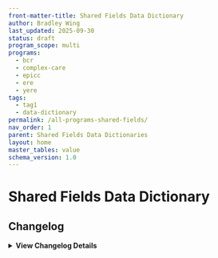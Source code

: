 ```yaml
---
front-matter-title: Shared Fields Data Dictionary
author: Bradley Wing
last_updated: 2025-09-30
status: draft
program_scope: multi
programs:
  - bcr
  - complex-care
  - epicc
  - ere
  - yere
tags:
  - tag1
  - data-dictionary
permalink: /all-programs-shared-fields/
nav_order: 1
parent: Shared Fields Data Dictionaries
layout: home
master_tables: value
schema_version: 1.0
---
```


# Shared Fields Data Dictionary  

## Changelog

<details markdown="1">
  <summary><strong>View Changelog Details</strong></summary>

### 2025

- **2025-10-04**: Adds collapsible `<details markdown="1"></details>` section to the changelog. Adds year subsection to better organize long changelog lists.
- **2025-09-30**: Adds `nav_order:` and `parent:` fields to the frontmatter. Moves `author:`, `last_updated:`, and `status:` fields to their proper locations in the frontmatter.
- **2025-09-27**: Removes redundant `permalink:` field and updates the remaining `permalink:`.
- **2025-09-19**: Adds `permalink:` and `layout:` fields to frontmatter.
- **2025-09-18**: Adds frontmatter.
- **2025-08-03**: Adds Markdown file for data dictioanry content that is common across multiple programs so that the Data Dictionaries may conform to DRY philosophy by avoiding redundancy.

</details>
